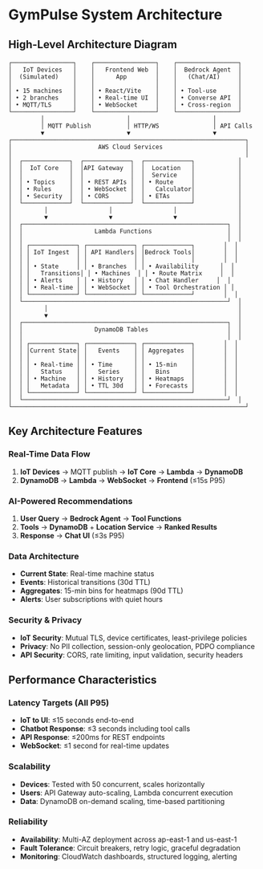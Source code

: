 # GymPulse System Architecture

## High-Level Architecture Diagram

```
┌─────────────────┐    ┌─────────────────┐    ┌─────────────────┐
│   IoT Devices   │    │   Frontend Web  │    │  Bedrock Agent  │
│  (Simulated)    │    │      App        │    │   (Chat/AI)     │
│                 │    │                 │    │                 │
│ • 15 machines   │    │ • React/Vite    │    │ • Tool-use      │
│ • 2 branches    │    │ • Real-time UI  │    │ • Converse API  │
│ • MQTT/TLS      │    │ • WebSocket     │    │ • Cross-region  │
└─────────────────┘    └─────────────────┘    └─────────────────┘
         │                       │                       │
         │ MQTT Publish          │ HTTP/WS               │ API Calls
         ▼                       ▼                       ▼
┌─────────────────────────────────────────────────────────────────┐
│                        AWS Cloud Services                       │
│                                                                 │
│  ┌─────────────┐  ┌─────────────┐  ┌─────────────┐            │
│  │  IoT Core   │  │API Gateway  │  │  Location   │            │
│  │             │  │             │  │  Service    │            │
│  │ • Topics    │  │ • REST APIs │  │ • Route     │            │
│  │ • Rules     │  │ • WebSocket │  │   Calculator│            │
│  │ • Security  │  │ • CORS      │  │ • ETAs      │            │
│  └─────────────┘  └─────────────┘  └─────────────┘            │
│         │                 │                 │                 │
│         ▼                 ▼                 ▼                 │
│  ┌─────────────────────────────────────────────────────────┐  │
│  │                    Lambda Functions                     │  │
│  │                                                         │  │
│  │ ┌─────────────┐ ┌─────────────┐ ┌─────────────┐        │  │
│  │ │ IoT Ingest  │ │ API Handlers│ │Bedrock Tools│        │  │
│  │ │             │ │             │ │             │        │  │
│  │ │ • State     │ │ • Branches  │ │ • Availability      │  │
│  │ │   Transitions│ │ • Machines  │ │ • Route Matrix     │  │
│  │ │ • Alerts    │ │ • History   │ │ • Chat Handler     │  │
│  │ │ • Real-time │ │ • WebSocket │ │ • Tool Orchestration │ │
│  │ └─────────────┘ └─────────────┘ └─────────────┘        │  │
│  └─────────────────────────────────────────────────────────┘  │
│         │                                                     │
│         ▼                                                     │
│  ┌─────────────────────────────────────────────────────────┐  │
│  │                    DynamoDB Tables                      │  │
│  │                                                         │  │
│  │ ┌─────────────┐ ┌─────────────┐ ┌─────────────┐        │  │
│  │ │Current State│ │   Events    │ │ Aggregates  │        │  │
│  │ │             │ │             │ │             │        │  │
│  │ │ • Real-time │ │ • Time      │ │ • 15-min    │        │  │
│  │ │   Status    │ │   Series    │ │   Bins      │        │  │
│  │ │ • Machine   │ │ • History   │ │ • Heatmaps  │        │  │
│  │ │   Metadata  │ │ • TTL 30d   │ │ • Forecasts │        │  │
│  │ └─────────────┘ └─────────────┘ └─────────────┘        │  │
│  └─────────────────────────────────────────────────────────┘  │
└─────────────────────────────────────────────────────────────────┘
```

## Key Architecture Features

### Real-Time Data Flow
1. **IoT Devices** → MQTT publish → **IoT Core** → **Lambda** → **DynamoDB**
2. **DynamoDB** → **Lambda** → **WebSocket** → **Frontend** (≤15s P95)

### AI-Powered Recommendations  
1. **User Query** → **Bedrock Agent** → **Tool Functions**
2. **Tools** → **DynamoDB** + **Location Service** → **Ranked Results**
3. **Response** → **Chat UI** (≤3s P95)

### Data Architecture
- **Current State**: Real-time machine status
- **Events**: Historical transitions (30d TTL)
- **Aggregates**: 15-min bins for heatmaps (90d TTL)
- **Alerts**: User subscriptions with quiet hours

### Security & Privacy
- **IoT Security**: Mutual TLS, device certificates, least-privilege policies
- **Privacy**: No PII collection, session-only geolocation, PDPO compliance
- **API Security**: CORS, rate limiting, input validation, security headers

## Performance Characteristics

### Latency Targets (All P95)
- **IoT to UI**: ≤15 seconds end-to-end
- **Chatbot Response**: ≤3 seconds including tool calls
- **API Response**: ≤200ms for REST endpoints
- **WebSocket**: ≤1 second for real-time updates

### Scalability
- **Devices**: Tested with 50 concurrent, scales horizontally
- **Users**: API Gateway auto-scaling, Lambda concurrent execution
- **Data**: DynamoDB on-demand scaling, time-based partitioning

### Reliability
- **Availability**: Multi-AZ deployment across ap-east-1 and us-east-1
- **Fault Tolerance**: Circuit breakers, retry logic, graceful degradation
- **Monitoring**: CloudWatch dashboards, structured logging, alerting